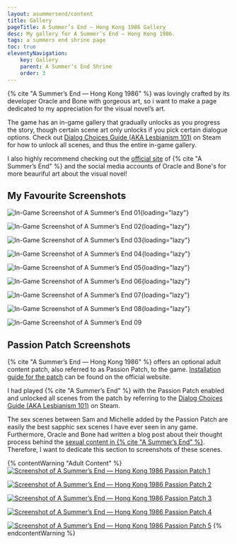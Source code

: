 ```yaml
---
layout: asummersend/content
title: Gallery
pageTitle: A Summer’s End — Hong Kong 1986 Gallery
desc: My gallery for A Summer’s End — Hong Kong 1986.
tags: a summers end shrine page
toc: true
eleventyNavigation:
    key: Gallery
    parent: A Summer’s End Shrine
    order: 3
---
```


{% cite "A Summer’s End — Hong Kong 1986" %} was lovingly crafted by its developer Oracle and Bone with gorgeous art, so i want to make a page dedicated to my appreciation for the visual novel’s art.

The game has an in-game gallery that gradually unlocks as you progress the story, though certain scene art only unlocks if you pick certain dialogue options. Check out [Dialog Choices Guide (AKA Lesbianism 101)](https://steamcommunity.com/sharedfiles/filedetails/?id=2072736837) on Steam for how to unlock all scenes, and thus the entire in-game gallery.

I also highly recommend checking out the [official site](https://www.asummersend.com/) of {% cite "A Summer’s End" %} and the social media accounts of Oracle and Bone's for more beauriful art about the visual novel!

## My Favourite Screenshots

![In-Game Screenshot of A Summer’s End 01](/assets/shrines/asummersend/screenshots/ASE-Screenshot-01.avif){loading="lazy"}

![In-Game Screenshot of A Summer’s End 02](/assets/shrines/asummersend/screenshots/ASE-Screenshot-02.avif){loading="lazy"}

![In-Game Screenshot of A Summer’s End 03](/assets/shrines/asummersend/screenshots/ASE-Screenshot-03.avif){loading="lazy"}

![In-Game Screenshot of A Summer’s End 04](/assets/shrines/asummersend/screenshots/ASE-Screenshot-04.avif){loading="lazy"}

![In-Game Screenshot of A Summer’s End 05](/assets/shrines/asummersend/screenshots/ASE-Screenshot-05.avif){loading="lazy"}

![In-Game Screenshot of A Summer’s End 06](/assets/shrines/asummersend/screenshots/ASE-Screenshot-06.avif){loading="lazy"}

![In-Game Screenshot of A Summer’s End 07](/assets/shrines/asummersend/screenshots/ASE-Screenshot-07.avif){loading="lazy"}

![In-Game Screenshot of A Summer’s End 08](/assets/shrines/asummersend/screenshots/ASE-Screenshot-08.avif){loading="lazy"}

![In-Game Screenshot of A Summer’s End 09](/assets/shrines/asummersend/screenshots/ASE-Screenshot-09.avif)

## Passion Patch Screenshots

{% cite "A Summer’s End — Hong Kong 1986" %} offers an optional adult content patch, also referred to as Passion Patch, to the game. [Installation guide for the patch](https://www.asummersend.com/game-manual-installation-guide) can be found on the official website.

I had played {% cite "A Summer’s End" %} with the Passion Patch enabled and unlocked all scenes from the patch by referring to the [Dialog Choices Guide (AKA Lesbianism 101)](https://steamcommunity.com/sharedfiles/filedetails/?id=2072736837) on Steam.

The sex scenes between Sam and Michelle added by the Passion Patch are easily the best sapphic sex scenes I have ever seen in any game. Furthermore, Oracle and Bone had written a blog post about their thought process behind the [sexual content in {% cite "A Summer’s End" %}](https://www.asummersend.com/blog/sexual-content). Therefore, I want to dedicate this section to screenshots of these scenes.

{% contentWarning "Adult Content" %}
[![Screenshot of A Summer’s End — Hong Kong 1986 Passion Patch 1](https://images2.imgbox.com/e9/fe/1bxr6bR3_o.png)](https://imgbox.com/1bxr6bR3)

[![Screenshot of A Summer’s End — Hong Kong 1986 Passion Patch 2](https://images2.imgbox.com/40/68/KvJZRNMn_o.png)](https://imgbox.com/KvJZRNMn)

[![Screenshot of A Summer’s End — Hong Kong 1986 Passion Patch 3](https://images2.imgbox.com/6b/54/d7AYEEa5_o.png)](https://imgbox.com/d7AYEEa5)

[![Screenshot of A Summer’s End — Hong Kong 1986 Passion Patch 4](https://images2.imgbox.com/ea/18/Hdgo3wDK_o.png)](https://imgbox.com/Hdgo3wDK)

[![Screenshot of A Summer’s End — Hong Kong 1986 Passion Patch 5](https://images2.imgbox.com/81/4a/6YFUKxIK_o.png)](https://imgbox.com/6YFUKxIK)
{% endcontentWarning %}
